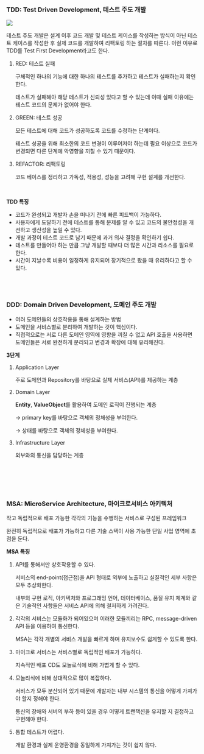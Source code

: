 ### TDD: Test Driven Development, 테스트 주도 개발

![](https://velog.velcdn.com/images/gaori/post/258f6627-776a-42cf-b119-790bebf05b50/image.png)

테스트 주도 개발은 설계 이후 코드 개발 및 테스트 케이스를 작성하는 방식이 아닌 테스트 케이스를 작성한 후 실제 코드를 개발하여 리팩토링 하는 절차를 따른다. 이런 이유로 TDD를 Test First Development라고도 한다.

1. RED: 테스트 실패

   구체적인 하나의 기능에 대한 하나의 테스트를 추가하고 테스트가 실패하는지 확인한다.

   테스트가 실패해야 해당 테스트가 신뢰성 있다고 할 수 있는데 이때 실패 이유에는 테스트 코드의 문제가 없어야 한다.

2. GREEN: 테스트 성공

   모든 테스트에 대해 코드가 성공하도록 코드를 수정하는 단계이다.

   테스트 성공을 위해 최소한의 코드 변경이 이루어져야 하는데 필요 이상으로 코드가 변경되면 다른 단계에 악영향을 끼칠 수 있기 때문이다.

3. REFACTOR: 리팩토링

   코드 베이스를 정리하고 가독성, 적용성, 성능을 고려해 구현 설계를 개선한다.

<br />

**TDD 특징**

- 코드가 완성되고 개발자 손을 떠나기 전에 빠른 피드백이 가능하다.
- 사용자에게 도달하기 전에 테스트를 통해 문제를 알 수 있고 코드의 불안정성을 개선하고 생산성을 높일 수 있다.
- 개발 과정이 테스트 코드로 남기 때문에 과거 의사 결정을 확인하기 쉽다.
- 테스트를 만들어야 하는 만큼 그냥 개발할 때보다 더 많은 시간과 리소스를 필요로 한다.
- 시간이 지날수록 비용이 일정하게 유지되어 장기적으로 봤을 때 유리하다고 할 수 있다.
  <br />
  <br />
  <br />
  <br />

### DDD: Domain Driven Development, 도메인 주도 개발

- 여러 도메인들의 상호작용을 통해 설계하는 방법
- 도메인을 서비스별로 분리하여 개발하는 것이 핵심이다.
- 직접적으로는 서로 다른 도메인 영역에 영향을 끼칠 수 없고 API 호출을 사용하면 도메인들은 서로 완전하게 분리되고 변경과 확장에 대해 유리해진다.

**3단계**

1. Application Layer

   주로 도메인과 Repository를 바탕으로 실제 서비스(API)를 제공하는 계층

2. Domain Layer

   **Entity**, **ValueObject**를 활용하여 도메인 로직이 진행되는 계층

   → primary key를 바탕으로 객체의 정체성을 부여한다.

   → 상태를 바탕으로 객체의 정체성을 부여한다.

3. Infrastructure Layer

   외부와의 통신을 담당하는 계층

<br />
<br />
<br />
<br />

### MSA: MicroService Architecture, 마이크로서비스 아키텍처

작고 독립적으로 배포 가능한 각각의 기능을 수행하는 서비스로 구성된 프레임워크

완전히 독립적으로 배포가 가능하고 다른 기술 스택이 사용 가능한 단일 사업 영역에 초점을 둔다.

**MSA 특징**

1. API를 통해서만 상호작용할 수 있다.

   서비스의 end-point(접근점)을 API 형태로 외부에 노출하고 실질적인 세부 사항은 모두 추상화한다.

   내부의 구현 로직, 아키텍처와 프로그래밍 언어, 데이터베이스, 품질 유지 체계와 같은 기술적인 사항들은 서비스 API에 의해 철저하게 가려진다.

2. 각각의 서비스는 모듈화가 되어있으며 이러한 모듈끼리는 RPC, message-driven API 등을 이용하여 통신한다.

   MSA는 각각 개별의 서비스 개발을 빠르게 하며 유지보수도 쉽게할 수 있도록 한다.

3. 마이크로 서비스는 서비스별로 독립적인 배포가 가능하다.

   지속적인 배포 CD도 모놀로식에 비해 가볍게 할 수 있다.

4. 모놀리식에 비해 상대적으로 많이 복잡하다.

   서비스가 모두 분산되어 있기 때문에 개발자는 내부 시스템의 통신을 어떻게 가져가야 할지 정해야 한다.

   통신의 장애와 서버의 부하 등이 있을 경우 어떻게 트랜잭션을 유지할 지 결정하고 구현해야 한다.

5. 통합 테스트가 어렵다.

   개발 환경과 실제 운영환경을 동일하게 가져가는 것이 쉽지 않다.
